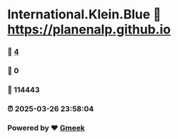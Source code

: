 # International.Klein.Blue :link: https://planenalp.github.io 
### :page_facing_up: [4](https://planenalp.github.io/tag.html) 
### :speech_balloon: 0 
### :hibiscus: 114443 
### :alarm_clock: 2025-03-26 23:58:04 
### Powered by :heart: [Gmeek](https://github.com/Meekdai/Gmeek)

